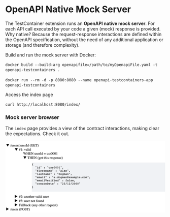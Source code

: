 # OpenAPI Native Mock Server

The TestContainer extension runs an **OpenAPI native mock server**. For each API call executed by your code
a given (mock) response is provided.  
Why native? Because the request-response interactions are defined within the OpenAPI specification, without
the need of any additional application or storage (and therefore complexity).

Build and run the mock server with Docker:

```docker
docker build --build-arg openapifile=/path/to/myOpenapiFile.yaml -t openapi-testcontainers .

docker run --rm -d -p 8080:8080 --name openapi-testcontainers-app openapi-testcontainers

```
Access the index page
```shell
curl http://localhost:8080/index/
```

### Mock server browser

The `index` page provides a view of the contract interactions, making clear the expectations.
Check it out.

![Mock server browser](mock-server.png)





